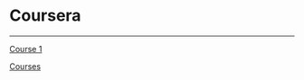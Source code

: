 # Coursera

---

[Course 1](Coursera%20487dbafcaa354018b79649a222c061ca/Course%201%204424f9876f194267aea0168fe3f7cb5f.md)

[Courses](Coursera%20487dbafcaa354018b79649a222c061ca/Courses%20a630ef53f0504ee593f474e84bfd17d9.csv)
